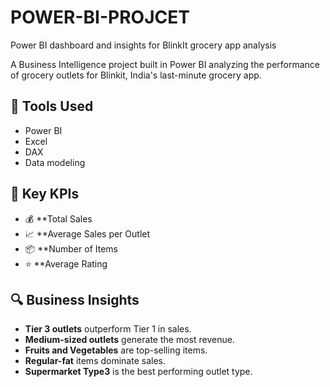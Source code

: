 # POWER-BI-PROJCET
Power BI dashboard and insights for BlinkIt grocery app analysis

A Business Intelligence project built in Power BI analyzing the performance of grocery outlets for Blinkit, India's last-minute grocery app.

## 🔧 Tools Used
- Power BI
- Excel
- DAX
- Data modeling

## 📌 Key KPIs
- 💰 **Total Sales
- 📈 **Average Sales per Outlet
- 📦 **Number of Items
- ⭐ **Average Rating

## 🔍 Business Insights
- **Tier 3 outlets** outperform Tier 1 in sales.
- **Medium-sized outlets** generate the most revenue.
- **Fruits and Vegetables** are top-selling items.
- **Regular-fat** items dominate sales.
- **Supermarket Type3** is the best performing outlet type.
